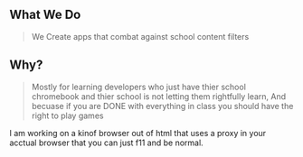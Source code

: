 ## What We Do
> We Create apps that combat against school content filters
## Why?
> Mostly for learning developers who just have thier school chromebook and thier school
> is not letting them rightfully learn,
> And becuase if you are DONE with everything in class you should have the right to play games

I am working on a kinof browser out of html that uses a proxy in your acctual browser that you can just f11 and be normal.
